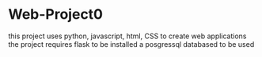 # Web-Project0
this project uses python, javascript, html, CSS to create web applications
the project requires flask to be installed
a posgressql databased to be used
